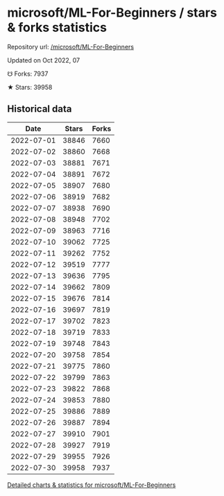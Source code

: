 # microsoft/ML-For-Beginners / stars & forks statistics

Repository url: [/microsoft/ML-For-Beginners](https://github.com/microsoft/ML-For-Beginners)

Updated on Oct 2022, 07

☋ Forks: 7937

★ Stars: 39958

## Historical data
| Date | Stars | Forks |
|------|-------|-------|
| 2022-07-01 | 38846 | 7660 | 
| 2022-07-02 | 38860 | 7668 | 
| 2022-07-03 | 38881 | 7671 | 
| 2022-07-04 | 38891 | 7672 | 
| 2022-07-05 | 38907 | 7680 | 
| 2022-07-06 | 38919 | 7682 | 
| 2022-07-07 | 38938 | 7690 | 
| 2022-07-08 | 38948 | 7702 | 
| 2022-07-09 | 38963 | 7716 | 
| 2022-07-10 | 39062 | 7725 | 
| 2022-07-11 | 39262 | 7752 | 
| 2022-07-12 | 39519 | 7777 | 
| 2022-07-13 | 39636 | 7795 | 
| 2022-07-14 | 39662 | 7809 | 
| 2022-07-15 | 39676 | 7814 | 
| 2022-07-16 | 39697 | 7819 | 
| 2022-07-17 | 39702 | 7823 | 
| 2022-07-18 | 39719 | 7833 | 
| 2022-07-19 | 39748 | 7843 | 
| 2022-07-20 | 39758 | 7854 | 
| 2022-07-21 | 39775 | 7860 | 
| 2022-07-22 | 39799 | 7863 | 
| 2022-07-23 | 39822 | 7868 | 
| 2022-07-24 | 39853 | 7880 | 
| 2022-07-25 | 39886 | 7889 | 
| 2022-07-26 | 39887 | 7894 | 
| 2022-07-27 | 39910 | 7901 | 
| 2022-07-28 | 39927 | 7919 | 
| 2022-07-29 | 39955 | 7926 | 
| 2022-07-30 | 39958 | 7937 | 


[Detailed charts & statistics for microsoft/ML-For-Beginners](https://reviewgithub.com/rep/microsoft/ML-For-Beginners)
